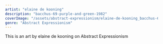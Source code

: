 ```yaml
---
artist: "elaine de kooning"
description: "bacchus-69-purple-and-green-1982"
coverImage: "/assets/abstract-expressionism/elaine-de-kooning_bacchus-69-purple-and-green-1982.jpg"
genre: "Abstract Expressionism"
---
```

This is an art by elaine de kooning on Abstract Expressionism

